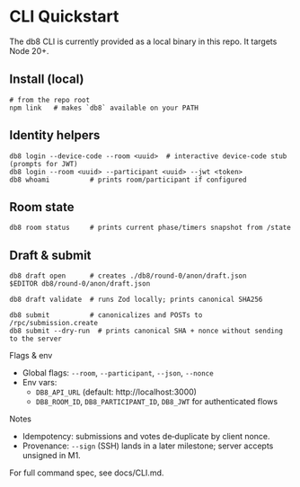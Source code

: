 # CLI Quickstart

The db8 CLI is currently provided as a local binary in this repo. It targets Node 20+.

## Install (local)

```
# from the repo root
npm link   # makes `db8` available on your PATH
```

## Identity helpers

```
db8 login --device-code --room <uuid>  # interactive device-code stub (prompts for JWT)
db8 login --room <uuid> --participant <uuid> --jwt <token>
db8 whoami          # prints room/participant if configured
```

## Room state

```
db8 room status     # prints current phase/timers snapshot from /state
```

## Draft & submit

```
db8 draft open      # creates ./db8/round-0/anon/draft.json
$EDITOR db8/round-0/anon/draft.json

db8 draft validate  # runs Zod locally; prints canonical SHA256

db8 submit          # canonicalizes and POSTs to /rpc/submission.create
db8 submit --dry-run  # prints canonical SHA + nonce without sending to the server
```

Flags & env

- Global flags: `--room`, `--participant`, `--json`, `--nonce`
- Env vars:
  - `DB8_API_URL` (default: http://localhost:3000)
  - `DB8_ROOM_ID`, `DB8_PARTICIPANT_ID`, `DB8_JWT` for authenticated flows

Notes

- Idempotency: submissions and votes de‑duplicate by client nonce.
- Provenance: `--sign` (SSH) lands in a later milestone; server accepts unsigned in M1.

For full command spec, see docs/CLI.md.
